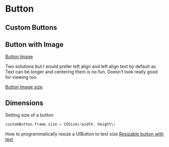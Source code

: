 # Button

## Custom Buttons

## Button with Image

[Button Image](https://stackoverflow.com/questions/10954880/left-align-image-and-center-text-on-uibutton)

Two solutions but I would prefer left align and left align text by default as Text can be longer and centering them is no fun. Doesn’t look really good for viewing too.

[Button Image size](https://stackoverflow.com/questions/10576593/how-to-adjust-an-uibuttons-imagesize)

## Dimensions

Setting size of a button

```swift
customButton.frame.size = CGSize\(width, height\)
``` 

How to programmatically resize a UIButton to text size [Resizable button with text](https://www.codesd.com/item/how-to-programmatically-resize-a-uibutton-to-text-size-and-keep-a-good-padding.html)

